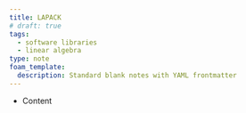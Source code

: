 ```yaml
---
title: LAPACK
# draft: true
tags:
  - software libraries
  - linear algebra
type: note
foam_template:
  description: Standard blank notes with YAML frontmatter
---
```


* Content

